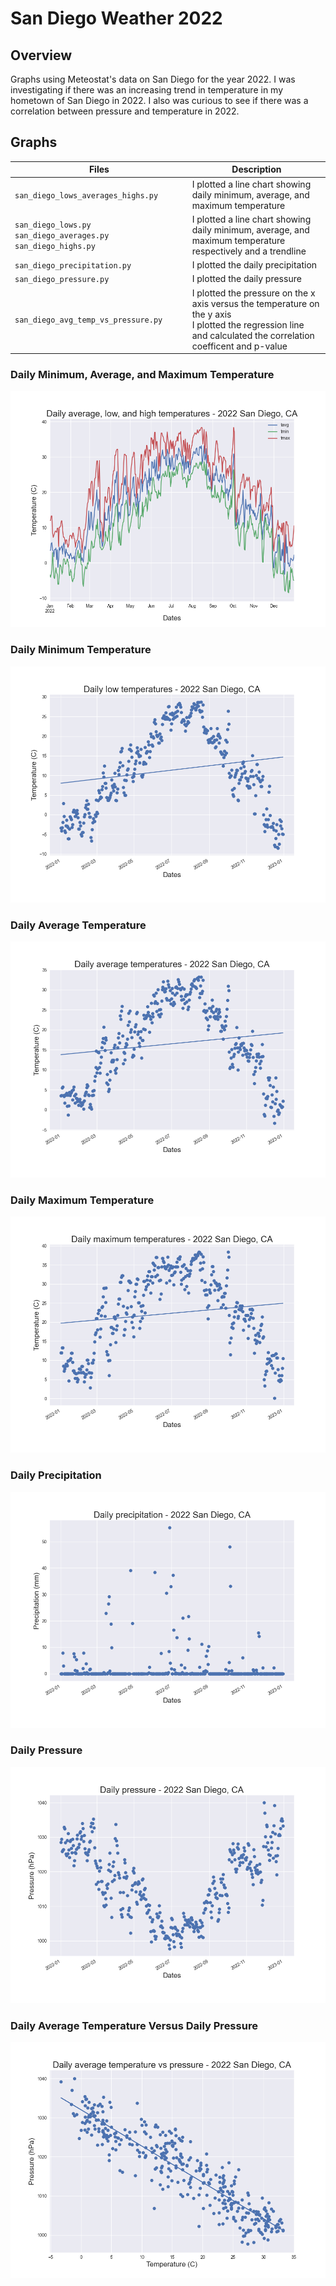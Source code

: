 # San Diego Weather 2022

## Overview
Graphs using Meteostat's data on San Diego for the year 2022. I was investigating if there was an increasing trend in temperature in my hometown of San Diego in 2022. I also was curious to see if there was a correlation between pressure and temperature in 2022.

## Graphs

| Files | Description |
| ----- | ----------- |
| `san_diego_lows_averages_highs.py` | I plotted a line chart showing daily minimum, average, and maximum temperature |
| `san_diego_lows.py` `san_diego_averages.py` `san_diego_highs.py` | I plotted a line chart showing daily minimum, average, and maximum temperature respectively and a trendline |
| `san_diego_precipitation.py` | I plotted the daily precipitation |
| `san_diego_pressure.py` | I plotted the daily pressure |
| `san_diego_avg_temp_vs_pressure.py` | I plotted the pressure on the x axis versus the temperature on the y axis <br />I plotted the regression line and calculated the correlation coefficent and p-value |

### Daily Minimum, Average, and Maximum Temperature

![Daily Minimum, Average, and Maximum Temperature](images/daily_avg_low_high_temp.png)

### Daily Minimum Temperature

![Daily Minimum Temperature](images/daily_low_temp.png)

### Daily Average Temperature

![Daily Average Temperature](images/daily_avg_temp.png)

### Daily Maximum Temperature

![Daily Maximum Temperature](images/daily_max_temp.png)

### Daily Precipitation

![Daily Precipitation](images/daily_precipitation.png)

### Daily Pressure

![Daily Pressure](images/daily_pressure.png)

### Daily Average Temperature Versus Daily Pressure 

![Daily Average Temperature Versus Daily Pressure ](images/daily_avg_temp_vs_pressure.png)
